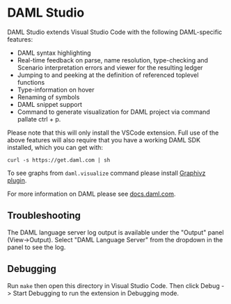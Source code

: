 # DAML Studio

DAML Studio extends Visual Studio Code with the following DAML-specific
features:

- DAML syntax highlighting
- Real-time feedback on parse, name resolution, type-checking and
  Scenario interpretation errors and viewer for the resulting ledger
- Jumping to and peeking at the definition of referenced toplevel functions
- Type-information on hover
- Renaming of symbols
- DAML snippet support
- Command to generate visualization for DAML project via command pallate ctrl + p.

Please note that this will only install the VSCode extension. Full use of the
above features will also require that you have a working DAML SDK installed,
which you can get with:

```
curl -s https://get.daml.com | sh
```

To see graphs from `daml.visualize` command please install [Graphivz plugin](https://marketplace.visualstudio.com/items?itemName=EFanZh.graphviz-preview).

For more information on DAML please see [docs.daml.com](https://docs.daml.com).

## Troubleshooting

The DAML language server log output is available under the "Output" panel
(View->Output). Select "DAML Language Server" from the dropdown in the panel
to see the log.

## Debugging

Run `make` then open this directory in Visual Studio Code. Then click Debug ->
Start Debugging to run the extension in Debugging mode.
